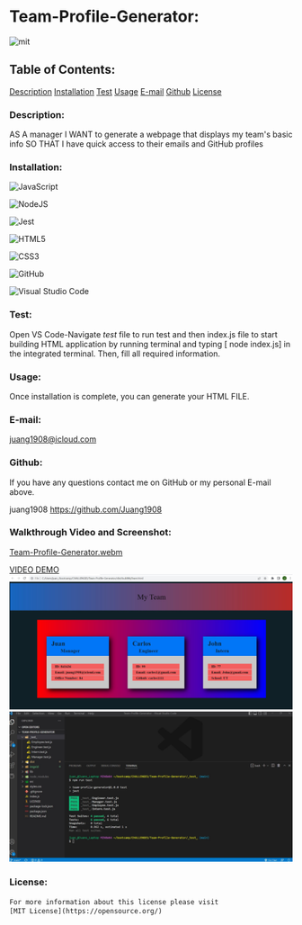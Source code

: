 # Team-Profile-Generator:

![mit](https://img.shields.io/badge/license-MIT-blue)

## Table of Contents:

[Description](#description)
[Installation](#installation)
[Test](#test)
[Usage](#usage)
[E-mail](#email)
[Github](#github)
[License](#license)

### Description:

AS A manager
I WANT to generate a webpage that displays my team's basic info
SO THAT I have quick access to their emails and GitHub profiles

### Installation:

![JavaScript](https://img.shields.io/badge/javascript-%23323330.svg?style=for-the-badge&logo=javascript&logoColor=%23F7DF1E)

![NodeJS](https://img.shields.io/badge/node.js-6DA55F?style=for-the-badge&logo=node.js&logoColor=white)

![Jest](https://img.shields.io/badge/-jest-%23C21325?style=for-the-badge&logo=jest&logoColor=white)

![HTML5](https://img.shields.io/badge/html5-%23E34F26.svg?style=for-the-badge&logo=html5&logoColor=white)

![CSS3](https://img.shields.io/badge/css3-%231572B6.svg?style=for-the-badge&logo=css3&logoColor=white)

![GitHub](https://img.shields.io/badge/github-%23121011.svg?style=for-the-badge&logo=github&logoColor=white)

![Visual Studio Code](https://img.shields.io/badge/Visual%20Studio%20Code-0078d7.svg?style=for-the-badge&logo=visual-studio-code&logoColor=white)

### Test:

Open VS Code-Navigate _test_ file to run test and then index.js file to start building HTML application by running terminal and typing [ node index.js] in the integrated terminal. Then, fill all required information.

### Usage:

Once installation is complete, you can generate your HTML FILE.

### E-mail:

juang1908@icloud.com

### Github:

If you have any questions contact me on GitHub or my personal E-mail above.

juang1908
https://github.com/Juang1908

### Walkthrough Video and Screenshot:
[Team-Profile-Generator.webm](https://user-images.githubusercontent.com/112872430/216464948-f04e5113-d302-4242-b08f-4e2498ff43cd.webm)

[VIDEO DEMO](imgvid/Team-Profile-Generator.webm)
![HTML-SCREENSHOT](imgvid/html-screenshot.jpg)
![TEST-SCREENSHOT](imgvid/test-Screenshot.jpg)

### License:

    For more information about this license please visit
    [MIT License](https://opensource.org/)
